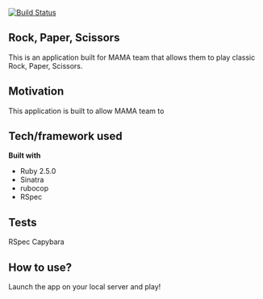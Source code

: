 [![Build Status](https://travis-ci.com/m-budryte/rps-challenge.svg?branch=master)](https://travis-ci.com/m-budryte/rps-challenge)
## Rock, Paper, Scissors
This is an application built for MAMA team that allows them to play classic Rock, Paper, Scissors.

## Motivation
This application is built to allow MAMA team to

## Tech/framework used
<b>Built with</b>
- Ruby 2.5.0
- Sinatra
- rubocop
- RSpec

## Tests

RSpec
Capybara

## How to use?
Launch the app on your local server and play!
